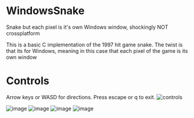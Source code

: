 # WindowsSnake
Snake but each pixel is it's own Windows window, shockingly NOT crossplatform

This is a basic C implementation of the 1997 hit game snake. The twist is that its for Windows, meaning in this case that each pixel of the game is its own window

# Controls
Arrow keys or WASD for directions.
Press escape or q to exit.
![controls](https://github.com/TobinCavanaugh/WindowsSnake/assets/71297845/0d4e4787-7727-4287-bdbb-666d3c645b01)


![image](https://github.com/TobinCavanaugh/WindowsSnake/assets/71297845/dde50d69-822a-480f-85bd-636503205262)
![image](https://github.com/TobinCavanaugh/WindowsSnake/assets/71297845/c879decc-577a-45f9-8ec1-ee23ca8649da)
![image](https://github.com/TobinCavanaugh/WindowsSnake/assets/71297845/0cabc2ad-ce70-4f48-91f1-228e012ba1f5)
![image](https://github.com/TobinCavanaugh/WindowsSnake/assets/71297845/d4e71607-3659-43bf-84c3-96dc23cdc331)
